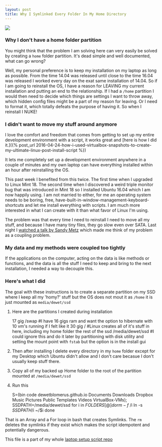 ```yaml
---
layout: post
title: Why I Symlinked Every Folder In My Home Directory
---
```

<img src='../../../assets/post-images/symlinks-screenshot.png'>

### Why I don't have a home folder partition
You might think that the problem I am solving here can very easily be solved by creating a `home` folder partition. It's dead simple and well documented, what can go wrong?

Well, my personal preference is to keep my installation on my laptop as long as possible. From the time 14.04 was released until close to the time 16.04 was released I worked every day on the exat same installation of 14.04. So if I am going to reinstall the OS, I have a reason for LEAVING my current installation and putting an end to the relationship. If I had a `/home` partition I would then need to decide which things are settings I want to throw away, which hidden config files might be a part of my reason for leaving. Or I need to format it, which totally defeats the purpose of having it. So when I reinstall I NUKE!

### I didn't want to move my stuff around anymore
I love the comfort and freedom that comes from getting to set up my entire development environment with a script, it works great and [here is how I did it.]({% post_url 2016-04-24-how-i-used-virtualbox-snapshots-to-create-my-ultimate-linux-post-install-script %})

It lets me completely set up a development environment anywhere in a couple of minutes and my own laptop can have everything installed within an hour after reinstalling the OS.

This past week I benefited from this twice. The first time when I upgraded to Linux Mint 18. The second time when I discovered a weird triple monitor bug that was introduced in Mint 18 so I installed Ubuntu 16.04 which I am now happily using. I am not married to either, for me an operating system needs to be boring, free, have-built-in-window-management-keyboard-shortcuts and let me install everything with scripts. I am much more interested in what I can create with it than what favor of Linux I'm using.

The problem was that every time I need to reinstall I need to move all my stuff, and because I have many tiny files, they go slow even over SATA. Last night I <a href='https://www.youtube.com/watch?v=PJjHfa5yxlU' target='_blank'>watched a talk by Sandy Metz</a> which made me think of my problem as a coupling problem.

### My data and my methods were coupled too tightly

If the applications on the computer, acting on the data is like methods or functions, and the data is all the stuff I need to keep and bring to the next installation, I needed a way to decouple this.

### Here's what I did

The goal with these instructions is to create a separate partition on my SSD where I keep all my 'homy?' stuff but the OS does not mout it as `/home` it is just mounted as `media/dewet/ssd`

1) Here are the partitions I created during installation

    17 gig /swap #I have 16 gigs ram and want the option to hibernate with 10 vm's running if I felt like it
    30 gig / #Linux creates all of it's stuff in here, including my home folder
    the rest of the ssd /media/dewet/ssd #I could ignore this and do it later by partitioning with disk utility and setting the mount point with `fstab` but the option is in the install gui

2) Then after installing I delete every directory in my `home` folder except for my Desktop which Ubuntu didn't allow and I don't care becasue I don't usually keep stuff there.

3) Copy all of my backed up Home folder to the root of the partition mounted at `/media/dewet/ssd`

4) Run this

    S=(bin code dewetblomerus.github.io Documents Downloads Dropbox Music Pictures Public Templates Videos VirtualBox-VMs);
    SSDPATH=/media/dewet/ssd
    for i in ${FOLDERS[@]}
    do
      rm -f ~/$i
      ln -s $SSDPATH/$i ~/$i
    done

That is an Array and a For loop in bash that creates Symlinks. The `rm` deletes the symlinks if they exist which makes the script idempotent and potentially dangerous.

This file is a part of my whole <a href='https://github.com/dewetblomerus/linux-laptop' target='_blank'>laptop setup script repo</a>

